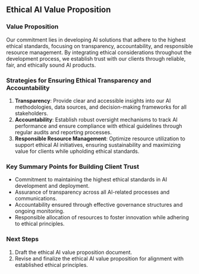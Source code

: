

## Ethical AI Value Proposition

### Value Proposition
Our commitment lies in developing AI solutions that adhere to the highest ethical standards, focusing on transparency, accountability, and responsible resource management. By integrating ethical considerations throughout the development process, we establish trust with our clients through reliable, fair, and ethically sound AI products.

### Strategies for Ensuring Ethical Transparency and Accountability
1. **Transparency**: Provide clear and accessible insights into our AI methodologies, data sources, and decision-making frameworks for all stakeholders.
2. **Accountability**: Establish robust oversight mechanisms to track AI performance and ensure compliance with ethical guidelines through regular audits and reporting processes.
3. **Responsible Resource Management**: Optimize resource utilization to support ethical AI initiatives, ensuring sustainability and maximizing value for clients while upholding ethical standards.

### Key Summary Points for Building Client Trust
- Commitment to maintaining the highest ethical standards in AI development and deployment.
- Assurance of transparency across all AI-related processes and communications.
- Accountability ensured through effective governance structures and ongoing monitoring.
- Responsible allocation of resources to foster innovation while adhering to ethical principles.

### Next Steps
1. Draft the ethical AI value proposition document.
2. Revise and finalize the ethical AI value proposition for alignment with established ethical principles.